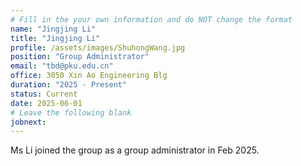 ```yaml
---
# Fill in the your own information and do NOT change the format
name: "Jingjing Li"
title: "Jingjing Li"
profile: /assets/images/ShuhongWang.jpg
position: "Group Administrator"
email: "tbd@pku.edu.cn"
office: 3050 Xin Ao Engineering Blg
duration: "2025 - Present"
status: Current 
date: 2025-06-01
# Leave the following blank
jobnext: 
---
```


Ms Li joined the group as a group administrator in Feb 2025. 
